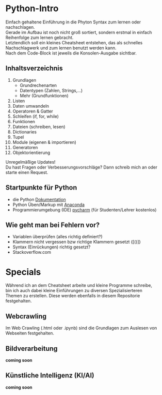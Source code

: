 # Python-Intro
Einfach gehaltene Einführung in die Phyton Syntax zum lernen oder nachschlagen.<br>
Gerade im Aufbau ist noch nicht groß sortiert, sondern erstmal in einfach Reihenfolge zum lernen gebracht.<br>
Letztendlich soll ein kleines Cheatsheet entstehen, das als schnelles Nachschlagwerk und zum lernen benutzt werden kann.<br>
Nach dem Code-Block ist jeweils die Konsolen-Ausgabe sichtbar.

## Inhaltsverzeichnis
 1. Grundlagen
    - Grundrechenarten
    - Datentypen (Zahlen, Strings,...)
    - Mehr (Grundfunktionen)
 2. Listen
 3. Daten umwandeln
 4. Operatoren & Gatter
 5. Schleifen (if, for, while)
 6. Funktionen
 7. Dateien (schreiben, lesen)
 8. Dictionaries
 9. Tupel
 10. Module (eigenen & importieren)
 11. Generatoren
 11. Objektorientierung

Unregelmäßige Updates!<br>
Du hast Fragen oder Verbesserungsvorschläge? Dann schreib mich an oder starte einen Request.

## Startpunkte für Python
 - die Python [Dokumentation](https://docs.python.org/3/)
 - Python Üben/Markup mit [Anaconda](http://anaconda.com)
 - Programmierumgebung (IDE) [pycharm](https://www.jetbrains.com/pycharm/) (für Studenten/Lehrer kostenlos)

## Wie geht man bei Fehlern vor?
  - Variablen überprüfen (alles richtig definiert?)
  - Klammern nicht vergessen bzw richtige Klammern gesetzt {[()]}
  - Syntax (Einrückungen) richtig gesetzt?
  - Stackoverflow.com

# Specials
Während ich an dem Cheatsheet arbeite und kleine Programme schreibe, bin ich auch dabei kleine Einführungen zu diversen Spezialisierteren Themen zu erstellen. Diese werden ebenfalls in diesem Repositorie festgehalten.

## Webcrawling
Im  Web Crawling (.html oder .ipynb) sind die Grundlagen zum Auslesen von Webseiten festgehalten.

## Bildverarbeitung
**coming soon**

## Künstliche Intelligenz (KI/AI)
**coming soon**
